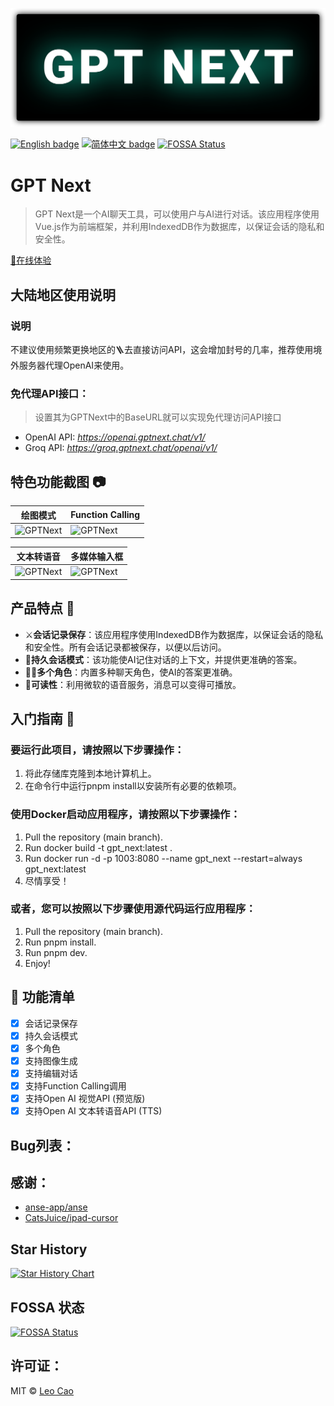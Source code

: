 ![GPTNext](./images/gpt_next.svg)

[![English badge](https://img.shields.io/badge/%E8%8B%B1%E6%96%87-English-blue)](./README.md)
[![简体中文 badge](https://img.shields.io/badge/%E7%AE%80%E4%BD%93%E4%B8%AD%E6%96%87-Simplified%20Chinese-blue)](./README.zh_CN.md)
[![FOSSA Status](https://app.fossa.com/api/projects/git%2Bgithub.com%2FCaojiahao-Coder%2Fgpt_next.svg?type=shield&issueType=license)](https://app.fossa.com/projects/git%2Bgithub.com%2FCaojiahao-Coder%2Fgpt_next?ref=badge_shield&issueType=license)

# GPT Next

> GPT Next是一个AI聊天工具，可以使用户与AI进行对话。该应用程序使用Vue.js作为前端框架，并利用IndexedDB作为数据库，以保证会话的隐私和安全性。

[🧭在线体验](https://gpt-next-shvd.vercel.app/)

## 大陆地区使用说明
### 说明
不建议使用频繁更换地区的🪜去直接访问API，这会增加封号的几率，推荐使用境外服务器代理OpenAI来使用。
### 免代理API接口：
> 设置其为GPTNext中的BaseURL就可以实现免代理访问API接口
- OpenAI API: *https://openai.gptnext.chat/v1/*
- Groq API: *https://groq.gptnext.chat/openai/v1/*

## 特色功能截图 📷
| 绘图模式                               | Function Calling                            |
| -------------------------------------- | ------------------------------------------- |
| ![GPTNext](https://leocaomecover.blob.core.windows.net/projectcover/DrawImageMode.gif) | ![GPTNext](https://leocaomecover.blob.core.windows.net/projectcover/Function_Calling.gif)   |

| 文本转语音                             | 多媒体输入框                                |
| -------------------------------------- | ------------------------------------------- |
| ![GPTNext](https://leocaomecover.blob.core.windows.net/projectcover/Speech.gif)        | ![GPTNext](https://leocaomecover.blob.core.windows.net/projectcover/MultimediaInputBox.gif) |

## 产品特点 🚀

- ⚔**会话记录保存**：该应用程序使用IndexedDB作为数据库，以保证会话的隐私和安全性。所有会话记录都被保存，以便以后访问。
- 🔗**持久会话模式**：该功能使AI记住对话的上下文，并提供更准确的答案。
- 🤹‍♀️**多个角色**：内置多种聊天角色，使AI的答案更准确。
- 👏**可读性**：利用微软的语音服务，消息可以变得可播放。

## 入门指南 🎯

### 要运行此项目，请按照以下步骤操作：

1. 将此存储库克隆到本地计算机上。
2. 在命令行中运行pnpm install以安装所有必要的依赖项。

### 使用Docker启动应用程序，请按照以下步骤操作：

1. Pull the repository (main branch).
2. Run docker build -t gpt_next:latest .
3. Run docker run -d -p 1003:8080 --name gpt_next --restart=always gpt_next:latest
4. 尽情享受！

### 或者，您可以按照以下步骤使用源代码运行应用程序：

1. Pull the repository (main branch).
2. Run pnpm install.
3. Run pnpm dev.
4. Enjoy!

## 🚧 功能清单

- [x] 会话记录保存
- [x] 持久会话模式
- [x] 多个角色
- [x] 支持图像生成
- [x] 支持编辑对话
- [x] 支持Function Calling调用
- [x] 支持Open AI 视觉API (预览版)
- [x] 支持Open AI 文本转语音API (TTS)

## Bug列表：

## 感谢：

- [anse-app/anse](https://github.com/anse-app/anse)
- [CatsJuice/ipad-cursor](https://github.com/CatsJuice/ipad-cursor)

## Star History

[![Star History Chart](https://api.star-history.com/svg?repos=Caojiahao-Coder/gpt_next&type=Date)](https://star-history.com/#Caojiahao-Coder/gpt_next&Date)

## FOSSA 状态
[![FOSSA Status](https://app.fossa.com/api/projects/git%2Bgithub.com%2FCaojiahao-Coder%2Fgpt_next.svg?type=large&issueType=license)](https://app.fossa.com/projects/git%2Bgithub.com%2FCaojiahao-Coder%2Fgpt_next?ref=badge_large&issueType=license)

## 许可证：
MIT © [Leo Cao](https://github.com/Caojiahao-Coder)
